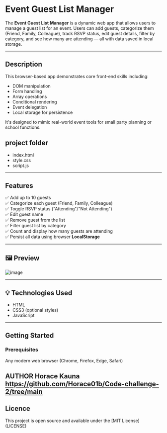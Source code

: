 # Event Guest List Manager

The **Event Guest List Manager** is a dynamic web app that allows users to manage a guest list for an event. Users can add guests, categorize them (Friend, Family, Colleague), track RSVP status, edit guest details, filter by category, and see how many are attending — all with data saved in local storage.

---

## Description

This browser-based app demonstrates core front-end skills including:

- DOM manipulation
- Form handling
- Array operations
- Conditional rendering
- Event delegation
- Local storage for persistence

It's designed to mimic real-world event tools for small party planning or school functions.

## project folder 
- index.html
- style.css
- script.js

---

## Features

✅ Add up to 10 guests  
✅ Categorize each guest (Friend, Family, Colleague)  
✅ Toggle RSVP status ("Attending"/"Not Attending")  
✅ Edit guest name  
✅ Remove guest from the list  
✅ Filter guest list by category  
✅ Count and display how many guests are attending  
✅ Persist all data using browser **LocalStorage**

---

## 🖼 Preview
![image](https://github.com/user-attachments/assets/e8a0b889-051f-4b4c-bc50-c5d93ed29320)


---

## 💡 Technologies Used

- HTML
- CSS3 (optional styles)
- JavaScript


---

##  Getting Started

### Prerequisites

Any modern web browser (Chrome, Firefox, Edge, Safari)

## AUTHOR Horace Kauna https://github.com/Horace01b/Code-challenge-2/tree/main

## Licence
This project is open source and available under the [MIT License] (LICENSE)

